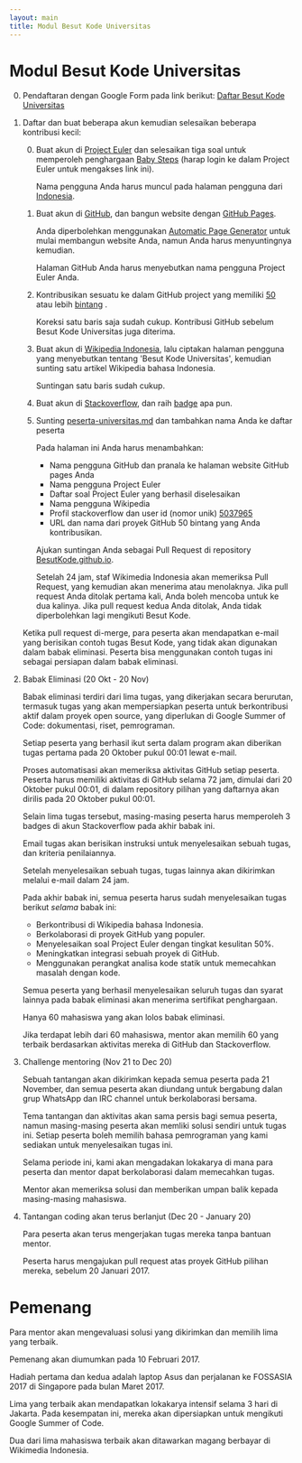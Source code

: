 ```yaml
---
layout: main
title: Modul Besut Kode Universitas
---
```


# Modul Besut Kode Universitas

0.  Pendaftaran dengan Google Form pada link berikut: [Daftar Besut Kode Universitas](https://docs.google.com/forms/d/e/1FAIpQLScQUn88sB26uuiYouxVibeVqU-hvRNY5KYGbX84Dqx-iYWvTw/viewform)

0.  Daftar dan buat beberapa akun kemudian selesaikan beberapa kontribusi kecil:

    0.  Buat akun di [Project Euler](http://projecteuler.net/) dan selesaikan tiga soal untuk memperoleh penghargaan [Baby Steps](https://projecteuler.net/award=1) (harap login ke dalam Project Euler untuk mengakses link ini).

        Nama pengguna Anda harus muncul pada halaman pengguna dari [Indonesia](https://projecteuler.net/country=Indonesia).

    0.  Buat akun di [GitHub](https://GitHub.com), dan bangun website dengan [GitHub Pages](https://pages.github.com/).

        Anda diperbolehkan menggunakan [Automatic Page Generator](https://help.github.com/articles/creating-pages-with-the-automatic-generator/#the-automatic-page-generator)
        untuk mulai membangun website Anda, namun Anda harus menyuntingnya kemudian.

        Halaman GitHub Anda harus menyebutkan nama pengguna Project Euler Anda.

    0.  Kontribusikan sesuatu ke dalam GitHub project yang memiliki [50](https://github.com/search?o=desc&q=stars%3A%3E%3D50&s=updated&type=Repositories&utf8=%E2%9C%93) atau lebih [bintang](https://help.github.com/articles/about-stars/) .

        Koreksi satu baris saja sudah cukup.
        Kontribusi GitHub sebelum Besut Kode Universitas juga diterima.

    0.  Buat akun di [Wikipedia Indonesia](https://id.wikipedia.org/wiki/Halaman_Utama), lalu ciptakan halaman pengguna yang menyebutkan tentang 'Besut Kode Universitas', kemudian sunting satu artikel Wikipedia bahasa Indonesia.

        Suntingan satu baris sudah cukup.

    0.  Buat akun di [Stackoverflow](http://stackoverflow.com/), dan raih [badge](http://stackoverflow.com/help/badges) apa pun.
    
    0.  Sunting [peserta-universitas.md](https://github.com/BesutKode/BesutKode.github.io/blob/master/peserta-universitas.md) dan tambahkan nama Anda ke daftar peserta

        Pada halaman ini Anda harus menambahkan:

         * Nama pengguna GitHub dan pranala ke halaman website GitHub pages Anda
         * Nama pengguna Project Euler
         * Daftar soal Project Euler yang berhasil diselesaikan
         * Nama pengguna Wikipedia
         * Profil stackoverflow dan user id (nomor unik) [5037965](http://stackoverflow.com/users/5037965/john-vandenberg)
         * URL dan nama dari proyek GitHub 50 bintang yang Anda kontribusikan.

        Ajukan suntingan Anda sebagai Pull Request di repository [BesutKode.github.io](https://github.com/BesutKode/BesutKode.github.io).

        Setelah 24 jam, staf Wikimedia Indonesia akan memeriksa Pull Request,
        yang kemudian akan menerima atau menolaknya.
        Jika pull request Anda ditolak pertama kali, Anda boleh mencoba untuk ke dua kalinya.
        Jika pull request kedua Anda ditolak, Anda tidak diperbolehkan lagi mengikuti Besut Kode.

    Ketika pull request di-merge, para peserta akan mendapatkan e-mail yang berisikan contoh
    tugas Besut Kode, yang tidak akan digunakan dalam babak eliminasi.
    Peserta bisa menggunakan contoh tugas ini sebagai persiapan dalam babak eliminasi.

0.  Babak Eliminasi (20 Okt - 20 Nov)

    Babak eliminasi terdiri dari lima tugas, yang dikerjakan secara berurutan, termasuk tugas yang akan
    mempersiapkan peserta untuk berkontribusi aktif dalam proyek open source, yang diperlukan di Google Summer of Code:
    dokumentasi, riset, pemrograman.

    Setiap peserta yang berhasil ikut serta dalam program akan diberikan tugas pertama pada 20 Oktober pukul 00:01
    lewat e-mail.

    Proses automatisasi akan memeriksa aktivitas GitHub setiap peserta.
    Peserta harus memiliki aktivitas di GitHub selama 72 jam,
    dimulai dari 20 Oktober pukul 00:01, di dalam repository pilihan yang
    daftarnya akan dirilis pada 20 Oktober pukul 00:01.

    Selain lima tugas tersebut, masing-masing peserta harus memperoleh 3 badges
    di akun Stackoverflow pada akhir babak ini.

    Email tugas akan berisikan instruksi untuk menyelesaikan sebuah tugas, dan kriteria penilaiannya.

    Setelah menyelesaikan sebuah tugas, tugas lainnya akan dikirimkan melalui e-mail dalam 24 jam.

    Pada akhir babak ini, semua peserta harus sudah menyelesaikan tugas berikut *selama* babak ini:

    - Berkontribusi di Wikipedia bahasa Indonesia.
    - Berkolaborasi di proyek GitHub yang populer.
    - Menyelesaikan soal Project Euler dengan tingkat kesulitan 50%.
    - Meningkatkan integrasi sebuah proyek di GitHub.
    - Menggunakan perangkat analisa kode statik untuk memecahkan masalah dengan kode.

    Semua peserta yang berhasil menyelesaikan seluruh tugas dan syarat lainnya pada
    babak eliminasi akan menerima sertifikat penghargaan.

    Hanya 60 mahasiswa yang akan lolos babak eliminasi.

    Jika terdapat lebih dari 60 mahasiswa, mentor akan memilih
    60 yang terbaik berdasarkan aktivitas mereka di GitHub dan Stackoverflow.

0.  Challenge mentoring (Nov 21 to Dec 20)

    Sebuah tantangan akan dikirimkan kepada semua peserta pada 21 November,
    dan semua peserta akan diundang untuk bergabung dalan grup WhatsApp dan IRC channel
    untuk berkolaborasi bersama.

    Tema tantangan dan aktivitas akan sama persis bagi semua peserta,
    namun masing-masing peserta akan memliki solusi sendiri untuk tugas ini.
    Setiap peserta boleh memilih bahasa pemrograman yang kami sediakan
    untuk menyelesaikan tugas ini.

    Selama periode ini, kami akan mengadakan lokakarya di mana para peserta
    dan mentor dapat berkolaborasi dalam memecahkan tugas.

    Mentor akan memeriksa solusi dan memberikan umpan balik kepada masing-masing mahasiswa.

0.  Tantangan coding akan terus berlanjut (Dec 20 - January 20)

    Para peserta akan terus mengerjakan tugas mereka tanpa bantuan mentor.

    Peserta harus mengajukan pull request atas proyek GitHub pilihan mereka,
    sebelum 20 Januari 2017.

# Pemenang

Para mentor akan mengevaluasi solusi yang dikirimkan dan memilih lima yang terbaik.

Pemenang akan diumumkan pada 10 Februari 2017.

Hadiah pertama dan kedua adalah laptop Asus dan perjalanan ke FOSSASIA 2017 di Singapore pada bulan Maret 2017.

Lima yang terbaik akan mendapatkan lokakarya intensif selama 3 hari di Jakarta.
Pada kesempatan ini, mereka akan dipersiapkan untuk mengikuti Google Summer of Code.

Dua dari lima mahasiswa terbaik akan ditawarkan magang berbayar di Wikimedia Indonesia.
